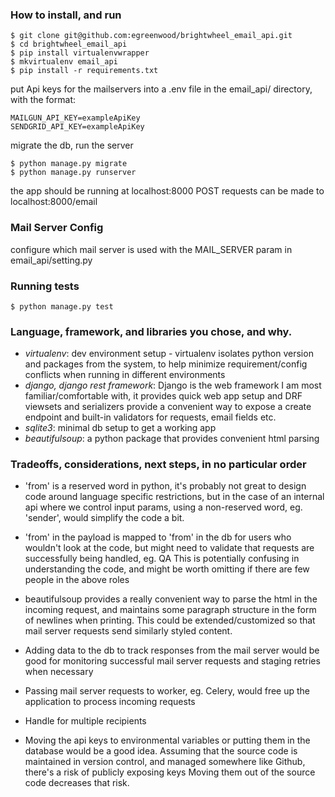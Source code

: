### How to install, and run
```
$ git clone git@github.com:egreenwood/brightwheel_email_api.git
$ cd brightwheel_email_api
$ pip install virtualenvwrapper
$ mkvirtualenv email_api
$ pip install -r requirements.txt
```

put Api keys for the mailservers into a .env file in the email_api/ directory, with the format:
```
MAILGUN_API_KEY=exampleApiKey
SENDGRID_API_KEY=exampleApiKey
```

migrate the db, run the server
```
$ python manage.py migrate
$ python manage.py runserver
```
the app should be running at localhost:8000
POST requests can be made to localhost:8000/email

### Mail Server Config
configure which mail server is used with the MAIL_SERVER param in email_api/setting.py

### Running tests
```
$ python manage.py test
```

### Language, framework, and libraries you chose, and why.
- *virtualenv*: dev environment setup - virtualenv isolates python version and packages from the system, to help minimize requirement/config conflicts when running in different environments
- *django, django rest framework*: Django is the web framework I am most familiar/comfortable with, it provides quick web app setup
and DRF viewsets and serializers provide a convenient way to expose a create endpoint and built-in validators for requests, email fields etc.
- *sqlite3*: minimal db setup to get a working app
- *beautifulsoup*: a python package that provides convenient html parsing

### Tradeoffs, considerations, next steps, in no particular order
- 'from' is a reserved word in python, it's probably not great to design code around language specific restrictions,
but in the case of an internal api where we control input params, using a non-reserved word, eg. 'sender', would simplify the code a bit.

- 'from' in the payload is mapped to 'from' in the db for users who wouldn't look at the code, but might need to validate that requests are successfully being handled, eg. QA
This is potentially confusing in understanding the code, and might be worth omitting if there are few people in the above roles

- beautifulsoup provides a really convenient way to parse the html in the incoming request, and maintains some paragraph structure in the form of newlines when printing.
This could be extended/customized so that mail server requests send similarly styled content.

- Adding data to the db to track responses from the mail server would be good for monitoring successful mail server requests and staging retries when necessary

- Passing mail server requests to worker, eg. Celery, would free up the application to process incoming requests

- Handle for multiple recipients

- Moving the api keys to environmental variables or putting them in the database would be a good idea.
Assuming that the source code is maintained in version control, and managed somewhere like Github, there's a risk of publicly exposing keys
Moving them out of the source code decreases that risk.
